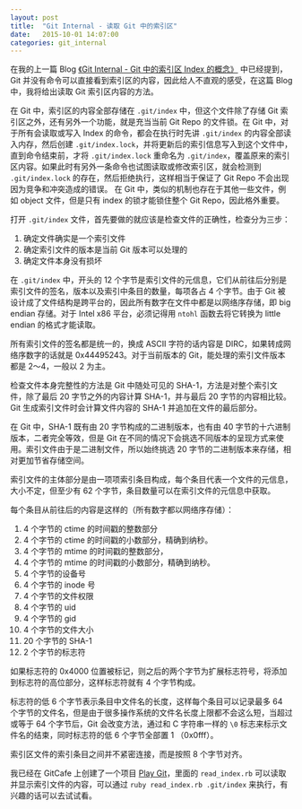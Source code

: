 ```yaml
---
layout: post
title:  "Git Internal - 读取 Git 中的索引区"
date:   2015-10-01 14:07:00
categories: git_internal
---
```


在我的上一篇 Blog [《Git Internal - Git 中的索引区 Index 的概念》](/git_internal/2015/10/01/git-index-concept.html) 中已经提到，Git 并没有命令可以直接看到索引区的内容，因此给人不直观的感受，在这篇 Blog 中，我将给出读取 Git 索引区内容的方法。

在 Git 中，索引区的内容全部存储在 `.git/index` 中，但这个文件除了存储 Git 索引区之外，还有另外一个功能，就是充当当前 Git Repo 的文件锁。在 Git 中，对于所有会读取或写入 Index 的命令，都会在执行时先讲 `.git/index` 的内容全部读入内存，然后创建 `.git/index.lock`，并将更新后的索引信息写入到这个文件中，直到命令结束前，才将 `.git/index.lock` 重命名为 `.git/index`，覆盖原来的索引区内容。如果此时有另外一条命令也试图读取或修改索引区，就会检测到 `.git/index.lock` 的存在，然后拒绝执行，这样相当于保证了 Git Repo 不会出现因为竞争和冲突造成的错误。 在 Git 中，类似的机制也存在于其他一些文件，例如 object 文件，但是只有 index 的锁才能锁住整个 Git Repo，因此格外重要。

打开 `.git/index` 文件，首先要做的就应该是检查文件的正确性，检查分为三步：

1. 确定文件确实是一个索引文件
2. 确定索引文件的版本是当前 Git 版本可以处理的
3. 确定文件本身没有损坏

在 `.git/index` 中，开头的 12 个字节是索引文件的元信息，它们从前往后分别是索引文件的签名，版本以及索引中条目的数量，每项各占 4 个字节。由于 Git 被设计成了文件结构是跨平台的，因此所有数字在文件中都是以网络序存储，即 big endian 存储。对于 Intel x86 平台，必须记得用 `ntohl` 函数去将它转换为 little endian 的格式才能读取。

所有索引文件的签名都是统一的，换成 ASCII 字符的话内容是 DIRC，如果转成网络序数字的话就是 0x44495243。对于当前版本的 Git，能处理的索引文件版本都是 2～4，一般以 2 为主。

检查文件本身完整性的方法是 Git 中随处可见的 SHA-1，方法是对整个索引文件，除了最后 20 字节之外的内容计算 SHA-1，并与最后 20 字节的内容相比较。Git 生成索引文件时会计算文件内容的 SHA-1 并追加在文件的最后部分。

在 Git 中，SHA-1 既有由 20 字节构成的二进制版本，也有由 40 字节的十六进制版本，二者完全等效，但是 Git 在不同的情况下会挑选不同版本的呈现方式来使用。索引文件由于是二进制文件，所以始终挑选 20 字节的二进制版本来存储，相对更加节省存储空间。

索引文件的主体部分是由一项项索引条目构成，每个条目代表一个文件的元信息，大小不定，但至少有 62 个字节，条目数量可以在索引文件的元信息中获取。

每个条目从前往后的内容是这样的（所有数字都以网络序存储）：

1. 4 个字节的 ctime 的时间戳的整数部分
2. 4 个字节的 ctime 的时间戳的小数部分，精确到纳秒。
3. 4 个字节的 mtime 的时间戳的整数部分，
4. 4 个字节的 mtime 的时间戳的小数部分，精确到纳秒。
5. 4 个字节的设备号
6. 4 个字节的 inode 号
7. 4 个字节的文件权限
8. 4 个字节的 uid
9. 4 个字节的 gid
10. 4 个字节的文件大小
11. 20 个字节的 SHA-1
12. 2 个字节的标志符

如果标志符的 0x4000 位置被标记，则之后的两个字节为扩展标志符号，将添加到标志符的高位部分，这样标志符就有 4 个字节构成。

标志符的低 6 个字节表示条目中文件名的长度，这样每个条目可以记录最多 64 个字节的文件名，但是由于很多操作系统的文件名长度上限都不会这么短，当超过或等于 64 个字节后，Git 会改变方法，通过和 C 字符串一样的 `\0` 标志来标示文件名的结束，同时标志符的低 6 个字节全部置 1 （0x0fff）。

索引区文件的索引条目之间并不紧密连接，而是按照 8 个字节对齐。

我已经在 GitCafe 上创建了一个项目 [Play Git](https://gitcafe.com/bachue/play_git)，里面的 `read_index.rb` 可以读取并显示索引文件的内容，可以通过 `ruby read_index.rb .git/index` 来执行，有兴趣的话可以去试试看。
